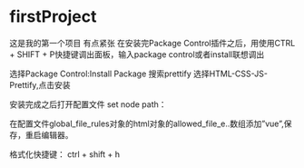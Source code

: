 # firstProject
这是我的第一个项目 有点紧张
在安装完Package Control插件之后，用使用CTRL + SHIFT + P快捷键调出面板，输入package control或者install联想调出 
 
选择Package Control:Install Package 
搜索prettify 选择HTML-CSS-JS-Prettify,点击安装 
 
安装完成之后打开配置文件 set node path： 
 
在配置文件global_file_rules对象的html对象的allowed_file_e..数组添加”vue”,保存，重启编辑器。 


格式化快捷键： 
ctrl + shift + h     
